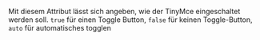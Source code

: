 Mit diesem Attribut lässt sich angeben, wie der TinyMce eingeschaltet werden
soll. `true` für einen Toggle Button, `false` für keinen Toggle-Button,
`auto` für automatisches togglen